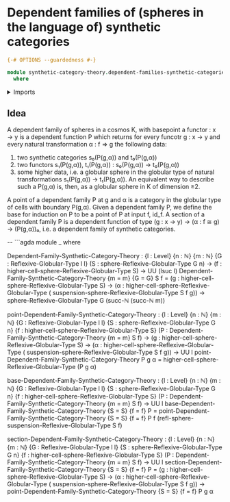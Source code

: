 # Dependent families of (spheres in the language of) synthetic categories

```agda
{-# OPTIONS --guardedness #-}

module synthetic-category-theory.dependent-families-synthetic-categories
  where
```

<details><summary>Imports</summary>

```agda
open import foundation.universe-levels

open import elementary-number-theory.natural-numbers

open import globular-types.reflexive-globular-types
open import globular-types.globular-spheres-reflexive-globular-types

open import synthetic-category-theory.synthetic-categories
```

</details>

## Idea

A dependent family of spheres in a cosmos K, with basepoint a functor : x → y is
a dependent function P which returns for every funcotr g : x → y and every
natural transformation α : f ⇒ g the following data:
  1) two synthetic categories s₀(P(g,α)) and t₀(P(g,α))
  2) two functors s₁(P(g,α)), t₁(P(g,α)) : s₀(P(g,α)) → t₀(P(g,α))
  3) some higher data, i.e. a globular sphere in the globular type of natural
    transformations s₁(P(g,α)) → t₁(P(g,α)).
An equivalent way to describe such a P(g,α) is, then, as a globular sphere in K
of dimension ≥2.

A point of a dependent family P at g and α is a category in the globular type
of cells with boundary P(g,α).  Given a dependent family P, we define the base
for induction on P to be a point of P at input f, id_f. A section of a dependent 
family P is a dependent function of type (g : x → y) → (α : f ≅ g) → (P(g,α))₀,
i.e. a dependent family of synthetic categories. 


-- ```agda
module _ where

  Dependent-Family-Synthetic-Category-Theory :
    {l : Level} {n : ℕ} {m : ℕ}
    {G : Reflexive-Globular-Type l l}
    (S : sphere-Reflexive-Globular-Type G n) →
    (f : higher-cell-sphere-Reflexive-Globular-Type S) →
    UU (lsuc l)
  Dependent-Family-Synthetic-Category-Theory {m = m} {G = G} S f = 
    (g : higher-cell-sphere-Reflexive-Globular-Type S) →
    (α : higher-cell-sphere-Reflexive-Globular-Type
      ( suspension-sphere-Reflexive-Globular-Type S f g)) →
    sphere-Reflexive-Globular-Type G (succ-ℕ (succ-ℕ m))

  point-Dependent-Family-Synthetic-Category-Theory :
    {l : Level} {n : ℕ} {m : ℕ}
    {G : Reflexive-Globular-Type l l}
    {S : sphere-Reflexive-Globular-Type G n}
    {f : higher-cell-sphere-Reflexive-Globular-Type S}
    (P : Dependent-Family-Synthetic-Category-Theory {m = m} S f) →
    (g : higher-cell-sphere-Reflexive-Globular-Type S) →
    (α : higher-cell-sphere-Reflexive-Globular-Type
      ( suspension-sphere-Reflexive-Globular-Type S f g)) →
    UU l
  point-Dependent-Family-Synthetic-Category-Theory P g α =
    higher-cell-sphere-Reflexive-Globular-Type (P g α)

  base-Dependent-Family-Synthetic-Category-Theory :
    {l : Level} {n : ℕ} {m : ℕ}
    {G : Reflexive-Globular-Type l l}
    {S : sphere-Reflexive-Globular-Type G n}
    {f : higher-cell-sphere-Reflexive-Globular-Type S}
    (P : Dependent-Family-Synthetic-Category-Theory {m = m} S f) →
    UU l
  base-Dependent-Family-Synthetic-Category-Theory {S = S} {f = f} P =
    point-Dependent-Family-Synthetic-Category-Theory {S = S} {f = f}
      P f (refl-sphere-suspension-Reflexive-Globular-Type S f)
      
  section-Dependent-Family-Synthetic-Category-Theory :
    {l : Level} {n : ℕ} {m : ℕ}
    {G : Reflexive-Globular-Type l l}
    {S : sphere-Reflexive-Globular-Type G n}
    {f : higher-cell-sphere-Reflexive-Globular-Type S}
    (P : Dependent-Family-Synthetic-Category-Theory {m = m} S f) →
    UU l
  section-Dependent-Family-Synthetic-Category-Theory {S = S} {f = f} P = 
    (g : higher-cell-sphere-Reflexive-Globular-Type S) →
    (α : higher-cell-sphere-Reflexive-Globular-Type
      ( suspension-sphere-Reflexive-Globular-Type S f g)) →
    point-Dependent-Family-Synthetic-Category-Theory {S = S} {f = f} P g α
```  